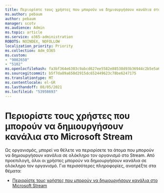 ```yaml
---
title: Περιορίστε τους χρήστες που μπορούν να δημιουργήσουν κανάλια στο Microsoft Stream
ms.author: pebaum
author: pebaum
manager: scotv
ms.audience: Admin
ms.topic: article
ms.service: o365-administration
ROBOTS: NOINDEX, NOFOLLOW
localization_priority: Priority
ms.collection: Adm_O365
ms.custom:
- "9002650"
- "5102"
ms.openlocfilehash: fa3bf364e6303c9abcd627ee5582e88538d93b36944c2b5e5a6e1bedeee630cc
ms.sourcegitcommit: b5f7da89a650d2915dc652449623c78be6247175
ms.translationtype: MT
ms.contentlocale: el-GR
ms.lasthandoff: 08/05/2021
ms.locfileid: "53958693"
---
```

# <a name="restrict-who-can-create-channels-in-microsoft-stream"></a>Περιορίστε τους χρήστες που μπορούν να δημιουργήσουν κανάλια στο Microsoft Stream

Ως οργανισμός, μπορεί να θέλετε να περιορίσετε τα άτομα που μπορούν να δημιουργήσουν κανάλια σε ολόκληρο τον οργανισμό στο Stream. Από προεπιλογή, όλοι οι χρήστες μπορούν να δημιουργήσουν κανάλια σε ολόκληρο τον οργανισμό. Για περισσότερες πληροφορίες, ανατρέξτε στα θέματα:

- [Περιορίστε τους χρήστες που μπορούν να δημιουργήσουν κανάλια στο Microsoft Stream](https://docs.microsoft.com/stream/restrict-companywide-channels)
